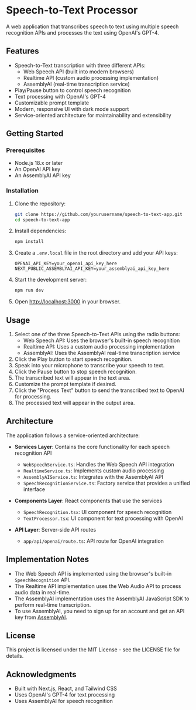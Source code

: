 # Speech-to-Text Processor

A web application that transcribes speech to text using multiple speech recognition APIs and processes the text using OpenAI's GPT-4.

## Features

- Speech-to-Text transcription with three different APIs:
  - Web Speech API (built into modern browsers)
  - Realtime API (custom audio processing implementation)
  - AssemblyAI (real-time transcription service)
- Play/Pause button to control speech recognition
- Text processing with OpenAI's GPT-4
- Customizable prompt template
- Modern, responsive UI with dark mode support
- Service-oriented architecture for maintainability and extensibility

## Getting Started

### Prerequisites

- Node.js 18.x or later
- An OpenAI API key
- An AssemblyAI API key

### Installation

1. Clone the repository:
   ```bash
   git clone https://github.com/yourusername/speech-to-text-app.git
   cd speech-to-text-app
   ```

2. Install dependencies:
   ```bash
   npm install
   ```

3. Create a `.env.local` file in the root directory and add your API keys:
   ```
   OPENAI_API_KEY=your_openai_api_key_here
   NEXT_PUBLIC_ASSEMBLYAI_API_KEY=your_assemblyai_api_key_here
   ```

4. Start the development server:
   ```bash
   npm run dev
   ```

5. Open [http://localhost:3000](http://localhost:3000) in your browser.

## Usage

1. Select one of the three Speech-to-Text APIs using the radio buttons:
   - Web Speech API: Uses the browser's built-in speech recognition
   - Realtime API: Uses a custom audio processing implementation
   - AssemblyAI: Uses the AssemblyAI real-time transcription service
2. Click the Play button to start speech recognition.
3. Speak into your microphone to transcribe your speech to text.
4. Click the Pause button to stop speech recognition.
5. The transcribed text will appear in the text area.
6. Customize the prompt template if desired.
7. Click the "Process Text" button to send the transcribed text to OpenAI for processing.
8. The processed text will appear in the output area.

## Architecture

The application follows a service-oriented architecture:

- **Services Layer**: Contains the core functionality for each speech recognition API
  - `WebSpeechService.ts`: Handles the Web Speech API integration
  - `RealtimeService.ts`: Implements custom audio processing
  - `AssemblyAIService.ts`: Integrates with the AssemblyAI API
  - `SpeechRecognitionService.ts`: Factory service that provides a unified interface

- **Components Layer**: React components that use the services
  - `SpeechRecognition.tsx`: UI component for speech recognition
  - `TextProcessor.tsx`: UI component for text processing with OpenAI

- **API Layer**: Server-side API routes
  - `app/api/openai/route.ts`: API route for OpenAI integration

## Implementation Notes

- The Web Speech API is implemented using the browser's built-in `SpeechRecognition` API.
- The Realtime API implementation uses the Web Audio API to process audio data in real-time.
- The AssemblyAI implementation uses the AssemblyAI JavaScript SDK to perform real-time transcription.
- To use AssemblyAI, you need to sign up for an account and get an API key from [AssemblyAI](https://www.assemblyai.com/).

## License

This project is licensed under the MIT License - see the LICENSE file for details.

## Acknowledgments

- Built with Next.js, React, and Tailwind CSS
- Uses OpenAI's GPT-4 for text processing
- Uses AssemblyAI for speech recognition
